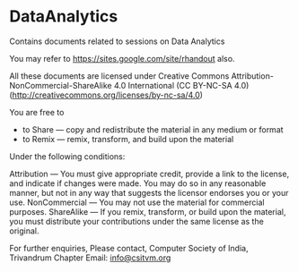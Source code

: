 # DataAnalytics
Contains documents related to sessions on Data Analytics

You may refer to https://sites.google.com/site/rhandout also.

All these documents are licensed under Creative Commons Attribution-NonCommercial-ShareAlike 4.0 International (CC BY-NC-SA 4.0) (http://creativecommons.org/licenses/by-nc-sa/4.0)

You are free to

- to Share — copy and redistribute the material in any medium or format
- to Remix — remix, transform, and build upon the material

Under the following conditions:

Attribution — You must give appropriate credit, provide a link to the license, and indicate if changes were made. You may do so in any reasonable manner, but not in any way that suggests the licensor endorses you or your use. NonCommercial — You may not use the material for commercial purposes. ShareAlike — If you remix, transform, or build upon the material, you must distribute your contributions under the same license as the original.

For further enquiries, Please contact, Computer Society of India, Trivandrum Chapter Email: info@csitvm.org
